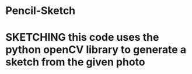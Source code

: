 # Pencil-Sketch
# SKETCHING this code uses the python openCV library to generate a sketch from the given photo
